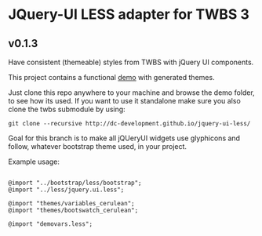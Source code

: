# JQuery-UI LESS adapter for TWBS 3

## v0.1.3

Have consistent (themeable) styles
from TWBS with jQuery UI components. 

This project contains a functional [demo](http://dc-development.github.io/jquery-ui-less/) with generated themes.

Just clone this repo anywhere to your machine and browse the demo folder, to see how its used.
If you want to use it standalone make sure you also clone the twbs submodule by using:

`git clone --recursive http://dc-development.github.io/jquery-ui-less/`

Goal for this branch is to make all jQUeryUI widgets use glyphicons and follow, whatever bootstrap theme used, in your project.

Example usage:

```

@import "../bootstrap/less/bootstrap";
@import "../less/jquery.ui.less";

@import "themes/variables_cerulean";
@import "themes/bootswatch_cerulean";

@import "demovars.less";

```

